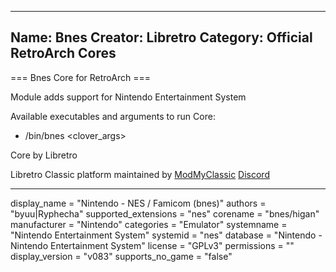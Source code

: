 -----------------------
Name: Bnes
Creator: Libretro
Category: Official RetroArch Cores
-----------------------

=== Bnes Core for RetroArch ===

Module adds support for Nintendo Entertainment System

Available executables and arguments to run Core:
- /bin/bnes <rom> <clover_args>

Core by Libretro

Libretro Classic platform maintained by [ModMyClassic](https://modmyclassic.com) [Discord](https://discordapp.com/invite/8gygsrw)

-----------------------

display_name = "Nintendo - NES / Famicom (bnes)"
authors = "byuu|Ryphecha"
supported_extensions = "nes"
corename = "bnes/higan"
manufacturer = "Nintendo"
categories = "Emulator"
systemname = "Nintendo Entertainment System"
systemid = "nes"
database = "Nintendo - Nintendo Entertainment System"
license = "GPLv3"
permissions = ""
display_version = "v083"
supports_no_game = "false"
